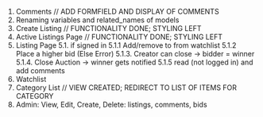 1. Comments // ADD FORMFIELD AND DISPLAY OF COMMENTS 
2. Renaming variables and related_names of models
3. Create Listing // FUNCTIONALITY DONE; STYLING LEFT
4. Active Listings Page // FUNCTIONALITY DONE; STYLING LEFT
5. Listing Page
    5.1. if signed in
    5.1.1 Add/remove to from watchlist
    5.1.2 Place a higher bid (Else Error)
    5.1.3. Creator can close -> bidder = winner
    5.1.4. Close Auction -> winner gets notified
    5.1.5 read (not logged in) and add comments
6. Watchlist
7. Category List // VIEW CREATED; REDIRECT TO LIST OF ITEMS FOR CATEGORY
8. Admin: View, Edit, Create, Delete: 
    listings, comments, bids

